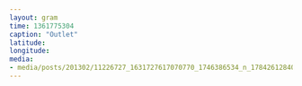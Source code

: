 ```yaml
---
layout: gram
time: 1361775304
caption: "Outlet"
latitude: 
longitude: 
media:
- media/posts/201302/11226727_1631727617070770_1746386534_n_17842612840000351.jpg
---
```

